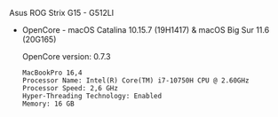 Asus ROG Strix G15 - G512LI 

- OpenCore  - macOS Catalina 10.15.7 (19H1417) & macOS Big Sur 11.6 (20G165)

    OpenCore version: 0.7.3

      MacBookPro 16,4
      Processor Name: Intel(R) Core(TM) i7-10750H CPU @ 2.60GHz
      Processor Speed: 2,6 GHz
      Hyper-Threading Technology: Enabled
      Memory: 16 GB

